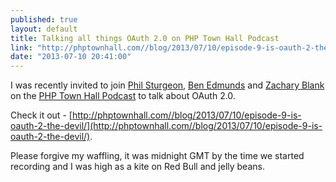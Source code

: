 ```yaml
---
published: true
layout: default
title: Talking all things OAuth 2.0 on PHP Town Hall Podcast
link: "http://phptownhall.com//blog/2013/07/10/episode-9-is-oauth-2-the-devil/"
date: "2013-07-10 20:41:00"
---
```


I was recently invited to join [Phil Sturgeon](http://philsturgeon.co.uk), [Ben Edmunds](http://benedmunds.com/) and [Zachary Blank](https://twitter.com/zachianblank) on the [PHP Town Hall Podcast](http://phptownhall.com) to talk about OAuth 2.0.

Check it out - [http://phptownhall.com//blog/2013/07/10/episode-9-is-oauth-2-the-devil/](http://phptownhall.com//blog/2013/07/10/episode-9-is-oauth-2-the-devil/).

Please forgive my waffling, it was midnight GMT by the time we started recording and I was high as a kite on Red Bull and jelly beans.
